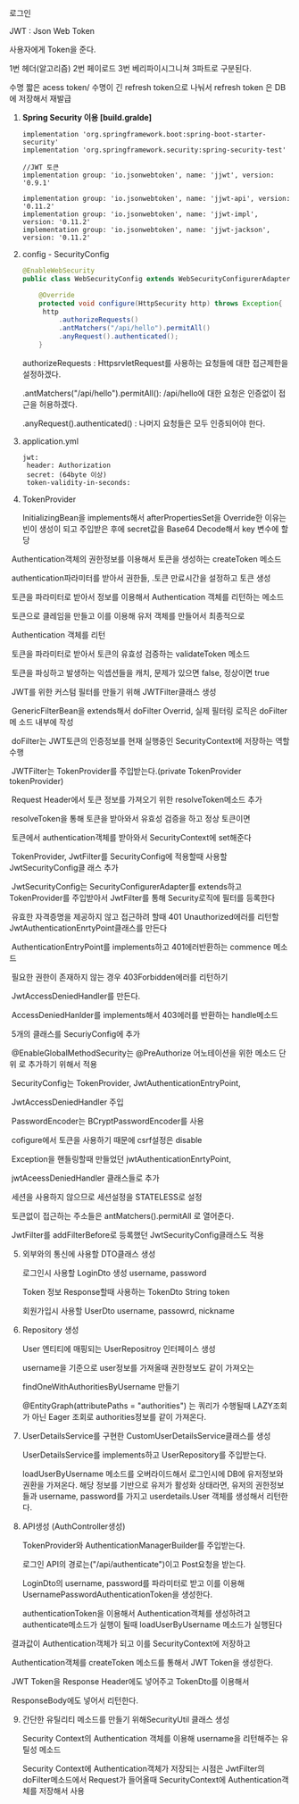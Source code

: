 로그인 



JWT : Json Web Token

사용자에게 Token을 준다.  

1번 헤더(알고리즘) 2번 페이로드 3번 베리파이시그니쳐 3파트로 구분된다.

수명 짧은 acess token/ 수명이 긴 refresh token으로 나눠서 refresh token 은 DB에 저장해서 재발급





1. **Spring Security 이용 [build.gralde]**

   ```
   implementation 'org.springframework.boot:spring-boot-starter-security'
   implementation 'org.springframework.security:spring-security-test'
   
   //JWT 토큰
   implementation group: 'io.jsonwebtoken', name: 'jjwt', version: '0.9.1'
   
   implementation group: 'io.jsonwebtoken', name: 'jjwt-api', version: '0.11.2'
   implementation group: 'io.jsonwebtoken', name: 'jjwt-impl', version: '0.11.2'
   implementation group: 'io.jsonwebtoken', name: 'jjwt-jackson', version: '0.11.2'
   ```

   

2. config - SecurityConfig

   ```java
   @EnableWebSecurity
   public class WebSecurityConfig extends WebSecurityConfigurerAdapter {
   
       @Override
       protected void configure(HttpSecurity http) throws Exception{
       	http
       		.authorizeRequests() 
       		.antMatchers("/api/hello").permitAll()
       		.anyRequest().authenticated();
       }
   ```

   authorizeRequests : HttpsrvletRequest를 사용하는 요청들에 대한 접근제한을 설정하겠다.

   .antMatchers("/api/hello").permitAll(): /api/hello에 대한 요청은 인증없이 접근을 허용하겠다.

   .anyRequest().authenticated() : 나머지 요청들은 모두 인증되어야 한다.

   

3. application.yml

   ```
   jwt:
   	header: Authorization
   	secret: (64byte 이상)
   	token-validity-in-seconds:
   ```

4. TokenProvider

   InitializingBean을 implements해서 afterPropertiesSet을 Override한 이유는 빈이 생성이 되고 주입받은 후에 secret값을 Base64 Decode해서 key 변수에 할당

​		Authentication객체의 권한정보를 이용해서 토큰을 생성하는 createToken 메소드

​		authentication파라미터를 받아서 권한들, .토큰 만료시간을 설정하고 토큰 생성

​		토큰을 파라미터로 받아서 정보를 이용해서 Authentication 객체를 리턴하는 메소드 

​		토큰으로 클레임을 만들고 이를 이용해 유저 객체를 만들어서 최종적으로

​		Authentication 객체를 리턴

​		토큰을 파라미터로 받아서 토큰의 유효성 검증하는 validateToken 메소드

​		토큰을 파싱하고 발생하는 익셉션들을 캐치, 문제가 있으면 false, 정상이면 true

​		JWT를 위한 커스텀 필터를 만들기 위해 JWTFilter클래스 생성

​		GenericFilterBean을 extends해서 doFilter Overrid, 실제 필터링 로직은 doFilter 메		소드 내부에 작성

​		doFilter는 JWT토큰의 인증정보를 현재 실행중인 SecurityContext에 저장하는 역할 		수행

​		JWTFilter는 TokenProvider를 주입받는다.(private TokenProvider tokenProvider)

​		Request Header에서 토큰 정보를 가져오기 위한 resolveToken메소드 추가

​		resolveToken을 통해 토큰을 받아와서 유효성 검증을 하고 정상 토큰이면 

​		토큰에서 authentication객체를 받아와서 SecurityContext에 set해준다

​		TokenProvider, JwtFilter를 SecurityConfig에 적용할때 사용할 JwtSecurityConfig클		래스 추가

​		JwtSecurityConfig는 SecurityConfigurerAdapter를 extends하고 TokenProvider를 		주입받아서 JwtFilter를 통해 Security로직에 필터를 등록한다

​		유효한 자격증명을 제공하지 않고 접근하려 할때 401 Unauthorized에러를 리턴할 		JwtAuthenticationEnrtyPoint클래스를 만든다

​		AuthenticationEntryPoint를 implements하고 401에러반환하는 commence 메소드

​		필요한 권한이 존재하지 않는 경우 403Forbidden에러를 리턴하기    

​		JwtAccessDeniedHandler를 만든다.

​		AccessDeniedHanlder를 implements해서 403에러를 반환하는 handle메소드

​		5개의 클래스를 SecuriyConfig에 추가

​		@EnableGlobalMethodSecurity는 @PreAuthorize 어노테이션을 위한 메소드 단위		로 추가하기 위해서 적용

​		SecurityConfig는 TokenProvider, JwtAuthenticationEntryPoint, 

​		JwtAccessDeniedHandler 주입

​		PasswordEncoder는 BCryptPasswordEncoder를 사용

​		cofigure에서 토큰을 사용하기 때문에 csrf설정은 disable

​		Exception을 핸들링할때 만들었던  jwtAuthenticationEnrtyPoint, 

​		jwtAceessDeniedHandler 클래스들로 추가

​		세션을 사용하지 않으므로 세션설정을 STATELESS로 설정

​		토큰없이 접근하는 주소들은 antMatchers().permitAll 로 열어준다.

​		JwtFilter를 addFilterBefore로 등록했던 JwtSecurityConfig클래스도 적용



5. 외부와의 통신에 사용할 DTO클래스 생성

   로그인시 사용할 LoginDto 생성 username, password 

   Token 정보 Response할때 사용하는 TokenDto String token

   회원가입시 사용할 UserDto username, passowrd, nickname

   

6. Repository 생성

   User 엔티티에 매핑되는 UserRepositroy 인터페이스 생성

   username을 기준으로 user정보를 가져올때 권한정보도 같이 가져오는 

   findOneWithAuthoritiesByUsername 만들기

   @EntityGraph(attributePaths = "authorities") 는 쿼리가 수행될때 LAZY조회가 아닌 Eager 조회로 authorities정보를 같이 가져온다.



7. UserDetailsService를 구현한 CustomUserDetailsService클래스를 생성

   UserDetailsService를 implements하고 UserRepository를 주입받는다.

   loadUserByUsername 메소드를 오버라이드해서 로그인시에 DB에 유저정보와 권환을 가져온다. 해당 정보를 기반으로 유저가 활성화 상태라면, 유저의 권한정보들과 username, password를 가지고 userdetails.User 객체를 생성해서 리턴한다.



8. API생성 (AuthController생성)

   TokenProvider와 AuthenticationManagerBuilder를 주입받는다.

   로그인 API의 경로는("/api/authenticate")이고 Post요청을 받는다.

   LoginDto의 username, password를 파라미터로 받고 이를 이용해 UsernamePasswordAuthenticationToken을 생성한다.

   authenticationToken을 이용해서 Authentication객체를 생성하려고 authenticate메소드가 실행이 될때 loadUserByUsername 메소드가 실행된다

​		결과값이 Authentication객체가 되고 이를 SecurityContext에 저장하고 			

​		Authentication객체를 createToken 메소드를 통해서 JWT Token을 생성한다.

​		JWT Token을 Response Header에도 넣어주고 TokenDto를 이용해서 

​		ResponseBody에도 넣어서 리턴한다.



9. 간단한 유틸리티 메소드를 만들기 위해SecurityUtil 클래스 생성

   Security Context의 Authentication 객체를 이용해 username을 리턴해주는 유틸성 메소드

   Security Context에 Authentication객체가 저장되는 시점은 JwtFilter의 doFilter메소드에서 Request가 들어올때 SecurityContext에 Authentication객체를 저장해서 사용